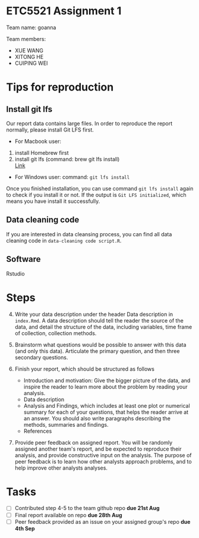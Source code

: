 # ETC5521 Assignment 1 

Team name: goanna

Team members:

* XUE WANG
* XITONG HE
* CUIPING WEI

# Tips for reproduction

## Install git lfs
Our report data contains large files. In order to reproduce the report normally, please install Git LFS first.

* For Macbook user:  
1. install Homebrew first  
2. install git lfs (command: brew git lfs install)  
[Link](http://macappstore.org/git-lfs/)  
  
* For Windows user:
command: `git lfs install`
  
Once you finished installation, you can use command `git lfs install` again to check if you install it or not. If the output is `Git LFS initialized`, which means you have install it successfully.  

## Data cleaning code
If you are interested in data cleansing process, you can find all data cleaning code in `data-cleaning code script.R`.

## Software

Rstudio




# Steps

4. Write your data description under the header Data description in `index.Rmd`. A data description should tell the reader the source of the data, and detail the structure of the data, including variables, time frame of collection, collection methods. 

5. Brainstorm what questions would be possible to answer with this data (and only this data). Articulate the primary question, and then three secondary questions. 

6. Finish your report, which should be structured as follows
    - Introduction and motivation: Give the bigger picture of the data, and inspire the reader to learn more about the problem by reading your analysis. 
    - Data description
    - Analysis and Findings, which includes at least one plot or numerical summary for each of your questions, that helps the reader arrive at an answer. You should also write paragraphs describing the methods, summaries and findings. 
    - References

7.  Provide peer feedback on assigned report. You will be randomly assigned another team's report, and be expected to reproduce their analysis, and provide constructive input on the analysis. The purpose of peer feedback is to learn how other analysts approach problems, and to help improve other analysts analyses. 



# Tasks


- [ ] Contributed step 4-5 to the team github repo **due 21st Aug**
- [ ] Final report available on repo **due 28th Aug**
- [ ] Peer feedback provided as an issue on your assigned group's repo **due 4th Sep**
